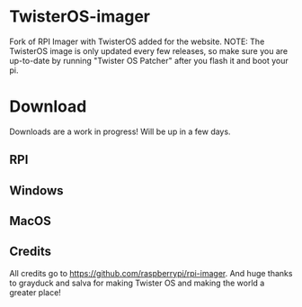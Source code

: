 # TwisterOS-imager
Fork of RPI Imager with TwisterOS added for the website. NOTE: The TwisterOS image is only updated every few releases, so make sure you are up-to-date by running "Twister OS Patcher" after you flash it and boot your pi.

# Download

Downloads are a work in progress! Will be up in a few days.
## RPI

## Windows

## MacOS

## Credits
All credits go to https://github.com/raspberrypi/rpi-imager. And huge thanks to grayduck and salva for making Twister OS and making the world a greater place!
